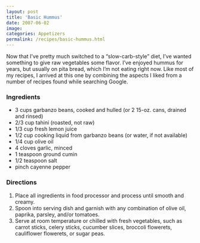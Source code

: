 ```yaml
---
layout: post
title: 'Basic Hummus'
date: 2007-06-02
image:
categories: Appetizers
permalink: /recipes/basic-hummus.html
---
```


Now that I’ve pretty much switched to a “slow-carb-style” diet, I’ve wanted something to give raw vegetables some flavor. I’ve enjoyed hummus for years, but usually on pita bread, which I’m not eating right now. Like most of my recipes, I arrived at this one by combining the aspects I liked from a number of recipes found while searching Google.

### Ingredients

- 3 cups garbanzo beans, cooked and hulled (or 2 15-oz. cans, drained and rinsed)
- 2/3 cup tahini (roasted, not raw)
- 1/3 cup fresh lemon juice
- 1/2 cup cooking liquid from garbanzo beans (or water, if not available)
- 1/4 cup olive oil
- 4 cloves garlic, minced
- 1 teaspoon ground cumin
- 1/2 teaspoon salt
- pinch cayenne pepper

### Directions

1. Place all ingredients in food processor and process until smooth and creamy.
2. Spoon into serving dish and garnish with any combination of olive oil, paprika, parsley, and/or tomatoes.
3. Serve at room temperature or chilled with fresh vegetables, such as carrot sticks, celery sticks, cucumber slices, broccoli flowerets, cauliflower flowerets, or sugar peas.

